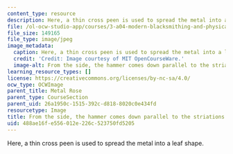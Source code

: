 ```yaml
---
content_type: resource
description: Here, a thin cross peen is used to spread the metal into a leaf shape.
file: /ol-ocw-studio-app/courses/3-a04-modern-blacksmithing-and-physical-metallurgy-fall-2008/488ae16fe556012e226c523750fd5205_095.jpg
file_size: 149165
file_type: image/jpeg
image_metadata:
  caption: Here, a thin cross peen is used to spread the metal into a leaf shape.
  credit: 'Credit: Image courtesy of MIT OpenCourseWare.'
  image-alt: From the side, the hammer comes down parallel to the striations.
learning_resource_types: []
license: https://creativecommons.org/licenses/by-nc-sa/4.0/
ocw_type: OCWImage
parent_title: Metal Rose
parent_type: CourseSection
parent_uid: 26a1950c-1515-392c-d818-8020c0e434fd
resourcetype: Image
title: From the side, the hammer comes down parallel to the striations
uid: 488ae16f-e556-012e-226c-523750fd5205
---
```

Here, a thin cross peen is used to spread the metal into a leaf shape.
